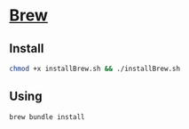 # [Brew](https://brew.sh/)

## Install

```bash
chmod +x installBrew.sh && ./installBrew.sh
```

## Using

```bash
brew bundle install
```